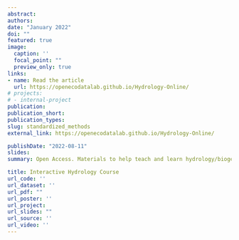 ```yaml
---
abstract:
authors:
date: "January 2022"
doi: ""
featured: true
image:
  caption: ''
  focal_point: ""
  preview_only: true
links:
- name: Read the article
  url: https://openecodatalab.github.io/Hydrology-Online/
# projects:
# - internal-project
publication:
publication_short:
publication_types:
slug: standardized_methods
external_link: https://openecodatalab.github.io/Hydrology-Online/

publishDate: "2022-08-11"
slides: 
summary: Open Access. Materials to help teach and learn hydrology/biogeochemistry online.

title: Interactive Hydrology Course
url_code: ''
url_dataset: ''
url_pdf: ""
url_poster: ''
url_project: 
url_slides: ""
url_source: ''
url_video: ''
---
```

